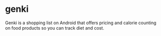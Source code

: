 # genki
Genki is a shopping list on Android that offers pricing and calorie counting on food products so you can track diet and cost.
